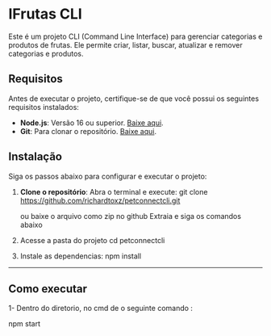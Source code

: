 # IFrutas CLI

Este é um projeto CLI (Command Line Interface) para gerenciar categorias e produtos de frutas. Ele permite criar, listar, buscar, atualizar e remover categorias e produtos.

## Requisitos

Antes de executar o projeto, certifique-se de que você possui os seguintes requisitos instalados:

- **Node.js**: Versão 16 ou superior. [Baixe aqui](https://nodejs.org/).
- **Git**: Para clonar o repositório. [Baixe aqui](https://git-scm.com/).

## Instalação

Siga os passos abaixo para configurar e executar o projeto:

1. **Clone o repositório**:
   Abra o terminal e execute:
   git clone https://github.com/richardtoxz/petconnectcli.git
   
   ou baixe o arquivo como zip no github
   Extraia e siga os comandos abaixo

2. Acesse a pasta do projeto
 cd petconnectcli

3. Instale as dependencias: 
  npm install

-----------------------------------------------------------------------------------------------------------------------------

## Como executar

1- Dentro do diretorio, no cmd de o seguinte comando :

 npm start
